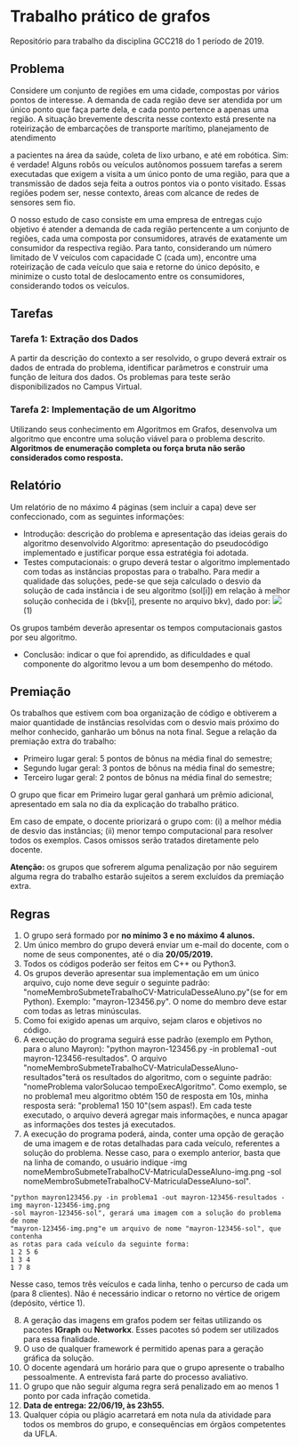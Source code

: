 # Trabalho prático de grafos 
Repositório para trabalho da disciplina GCC218 do 1 período de 2019.

## Problema

Considere um conjunto de regiões em uma cidade, compostas por vários pontos de interesse.
A demanda de cada região deve ser atendida por um único ponto que faça parte dela, e cada
ponto pertence a apenas uma região. A situação brevemente descrita nesse contexto está presente na roteirização de embarcações de transporte marítimo, planejamento de atendimento

a pacientes na área da saúde, coleta de lixo urbano, e até em robótica. Sim: é verdade!
Alguns robôs ou veículos autônomos possuem tarefas a serem executadas que exigem a visita
a um único ponto de uma região, para que a transmissão de dados seja feita a outros pontos
via o ponto visitado. Essas regiões podem ser, nesse contexto, áreas com alcance de redes de
sensores sem fio.

O nosso estudo de caso consiste em uma empresa de entregas cujo objetivo é atender a
demanda de cada região pertencente a um conjunto de regiões, cada uma composta por
consumidores, através de exatamente um consumidor da respectiva região. Para tanto, considerando um número limitado de V veículos com capacidade C (cada um), encontre uma
roteirização de cada veículo que saia e retorne do único depósito, e minimize o custo total de
deslocamento entre os consumidores, considerando todos os veículos.

## Tarefas
### Tarefa 1: Extração dos Dados
A partir da descrição do contexto a ser resolvido, o grupo deverá extrair os dados de entrada do problema, identificar parâmetros e construir uma função de leitura dos dados. Os
problemas para teste serão disponibilizados no Campus Virtual.

### Tarefa 2: Implementação de um Algoritmo
Utilizando seus conhecimento em Algoritmos em Grafos, desenvolva um algoritmo que encontre uma solução viável para o problema descrito. **Algoritmos de enumeração completa ou força bruta não serão considerados como resposta.**

## Relatório
Um relatório de no máximo 4 páginas (sem incluir a capa) deve ser confeccionado, com as
seguintes informações:

* Introdução: descrição do problema e apresentação das ideias gerais do algoritmo desenvolvido
Algoritmo: apresentação do pseudocódigo implementado e justificar porque essa estratégia foi adotada.
* Testes computacionais: o grupo deverá testar o algoritmo implementado com todas as
instâncias propostas para o trabalho. Para medir a qualidade das soluções, pede-se
que seja calculado o desvio da solução de cada instância i de seu algoritmo (sol[i]) em
relação à melhor solução conhecida de i (bkv[i], presente no arquivo bkv), dado por:
<img src="https://latex.codecogs.com/gif.latex?\frac{sol[i]%20-%20bkv[i]}{bkv[i]}100" /> (1)

Os grupos também deverão apresentar os tempos computacionais gastos por seu algoritmo.
* Conclusão: indicar o que foi aprendido, as dificuldades e qual componente do algoritmo
levou a um bom desempenho do método.

## Premiação
Os trabalhos que estivem com boa organização de código e obtiverem a maior quantidade de instâncias resolvidas com o desvio mais próximo do melhor conhecido, ganharão um bônus na nota final. Segue a relação da premiação extra do trabalho:

* Primeiro lugar geral: 5 pontos de bônus na média final do semestre;
* Segundo lugar geral: 3 pontos de bônus na média final do semestre;
* Terceiro lugar geral: 2 pontos de bônus na média final do semestre;

O grupo que ficar em Primeiro lugar geral ganhará um prêmio adicional, apresentado em sala
no dia da explicação do trabalho prático.

Em caso de empate, o docente priorizará o grupo com: (i) a melhor média de desvio das
instâncias; (ii) menor tempo computacional para resolver todos os exemplos. Casos omissos
serão tratados diretamente pelo docente.

**Atenção:** os grupos que sofrerem alguma penalização por não seguirem alguma regra do
trabalho estarão sujeitos a serem excluídos da premiação extra.

## Regras
1. O grupo será formado por **no mínimo 3 e no máximo 4 alunos.**
2. Um único membro do grupo deverá enviar um e-mail do docente, com o nome de seus
componentes, até o dia **20/05/2019.**
3. Todos os códigos poderão ser feitos em C++ ou Python3.
4. Os grupos deverão apresentar sua implementação em um único arquivo, cujo nome deve
seguir o seguinte padrão: "nomeMembroSubmeteTrabalhoCV-MatriculaDesseAluno.py"(se
for em Python). Exemplo: "mayron-123456.py". O nome do membro deve estar com
todas as letras minúsculas.
5. Como foi exigido apenas um arquivo, sejam claros e objetivos no código.
6. A execução do programa seguirá esse padrão (exemplo em Python, para o aluno Mayron): "python mayron-123456.py -in problema1 -out mayron-123456-resultados". O arquivo "nomeMembroSubmeteTrabalhoCV-MatriculaDesseAluno-resultados"terá os resultados do algoritmo, com o seguinte padrão: "nomeProblema valorSolucao tempoExecAlgoritmo". Como exemplo, se no problema1 meu algoritmo obtém 150 de resposta
em 10s, minha resposta será: "problema1 150 10"(sem aspas!). Em cada teste executado, o arquivo deverá agregar mais informações, e nunca apagar as informações dos
testes já executados.
7. A execução do programa poderá, ainda, conter uma opção de geração de uma imagem e de rotas detalhadas para cada veículo, referentes a solução do problema. Nesse caso, para o exemplo anterior, basta que na linha de comando, o usuário indique -img
nomeMembroSubmeteTrabalhoCV-MatriculaDesseAluno-img.png -sol
nomeMembroSubmeteTrabalhoCV-MatriculaDesseAluno-sol". 
```
"python mayron123456.py -in problema1 -out mayron-123456-resultados -img mayron-123456-img.png
-sol mayron-123456-sol", gerará uma imagem com a solução do problema de nome
"mayron-123456-img.png"e um arquivo de nome "mayron-123456-sol", que contenha
as rotas para cada veículo da seguinte forma:
1 2 5 6
1 3 4
1 7 8
```

Nesse caso, temos três veículos e cada linha, tenho o percurso de cada um (para 8
clientes). Não é necessário indicar o retorno no vértice de origem (depósito, vértice 1).

8. A geração das imagens em grafos podem ser feitas utilizando os pacotes **IGraph** ou
**Networkx**. Esses pacotes só podem ser utilizados para essa finalidade.
9. O uso de qualquer framework é permitido apenas para a geração gráfica da solução.
10. O docente agendará um horário para que o grupo apresente o trabalho pessoalmente.
A entrevista fará parte do processo avaliativo.
11. O grupo que não seguir alguma regra será penalizado em ao menos 1 ponto por cada
infração cometida.
12. **Data de entrega: 22/06/19, às 23h55.**
13. Qualquer cópia ou plágio acarretará em nota nula da atividade para todos os membros
do grupo, e consequências em órgãos competentes da UFLA.


